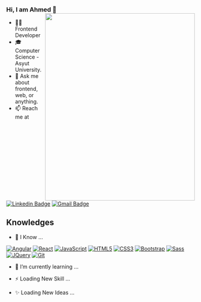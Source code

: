### Hi, I am Ahmed 👋 <img align="right" width="400" height="500" src="https://svgshare.com/i/P7P.svg">

- 👨‍💻 Frontend Developer
- 🎓 Computer Science - Asyut University.
- 💬 Ask me about frontend, web, or anything.
- 📫 Reach me at

[![Linkedin Badge](https://img.shields.io/badge/-LinkedIn-blue?style=flat-square&logo=Linkedin&logoColor=white)](https://www.linkedin.com/in/ahmed-nasser/)
[![Gmail Badge](https://img.shields.io/badge/-Gmail-c14438?style=flat-square&logo=Gmail&logoColor=white)](mailto:ahmed.tgp@gmail.com)

## Knowledges

- 🔭 I Know ...


[![Angular](https://img.shields.io/badge/-Angular-DD0031?style=flat-square&logo=angular)](https://github.com/ahmedtgp)
[![React](https://img.shields.io/badge/-React-black?style=flat-square&logo=react)](https://github.com/ahmedtgp)
[![JavaScript](https://img.shields.io/badge/-JavaScript-black?style=flat-square&logo=javascript)](https://github.com/ahmedtgp)
[![HTML5](https://img.shields.io/badge/-HTML5-E34F26?style=flat-square&logo=html5&logoColor=white)](https://github.com/ahmedtgp)
[![CSS3](https://img.shields.io/badge/-CSS3-1572B6?style=flat-square&logo=css3)](https://github.com/ahmedtgp)
[![Bootstrap](https://img.shields.io/badge/-Bootstrap-563D7C?style=flat-square&logo=bootstrap)](https://github.com/ahmedtgp)
[![Sass](https://img.shields.io/badge/-Sass-cf649a?style=flat-square&logo=sass&logoColor=fff)](https://github.com/ahmedtgp)
[![JQuery](https://img.shields.io/badge/-JQuery-000?style=flat-square&logo=jQuery&logoColor=0769AD)](https://github.com/ahmedtgp)
[![Git](https://img.shields.io/badge/-Git-black?style=flat-square&logo=git)](https://github.com/ahmedtgp)



- 🌱 I’m currently learning ...



- ⚡ Loading New Skill ...
- ✨ Loading New Ideas ...
